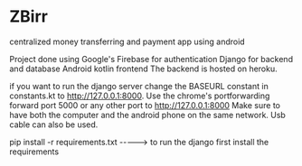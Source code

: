 # ZBirr
centralized money transferring and payment app using android

Project done using Google's Firebase for authentication
                   Django for backend and database
                   Android kotlin frontend
The backend is hosted on heroku.

if you want to run the django server change the BASEURL constant in constants.kt to http://127.0.0.1:8000. Use the chrome's portforwarding forward port 5000 or any other port to http://127.0.0.1:8000
Make sure to have both the computer and the android phone on the same network. Usb cable can also be used.

pip install -r requirements.txt -----> to run the django first install the requirements
